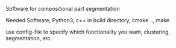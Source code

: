 Software for compositional part segmentation

Needed Software, Python3, c++
in build directory, cmake .., make

use config-file to specify which functionality you want, clustering, segmentation, etc.
